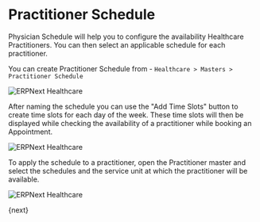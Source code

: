 <!-- add-breadcrumbs -->
# Practitioner Schedule
Physician Schedule will help you to configure the availability Healthcare Practitioners. You can then select an applicable schedule for each practitioner.

You can create Practitioner Schedule from -
`Healthcare > Masters > Practitioner Schedule`

<img class="screenshot" alt="ERPNext Healthcare" src="{{docs_base_url}}/assets/img/healthcare/practitioner_schedule_1.png">

After naming the schedule you can use the "Add Time Slots" button to create time slots for each day of the week. These time slots will then be displayed while checking the availability of a practitioner while booking an Appointment.

<img class="screenshot" alt="ERPNext Healthcare" src="{{docs_base_url}}/assets/img/healthcare/practitioner_schedule_2.png">

To apply the schedule to a practitioner, open the Practitioner master and select the schedules and the service unit at which the practitioner will be available.

<img class="screenshot" alt="ERPNext Healthcare" src="{{docs_base_url}}/assets/img/healthcare/practitioner_2.png">


{next}
